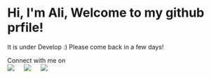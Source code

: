# Hi, I'm Ali, Welcome to my github prfile!

It is under Develop :) Please come back in a few days!

<p>Connect with me on
<br>	
<a target="_blank" href="https://www.linkedin.com/in/sysnasri/"><img src="https://img.shields.io/badge/-LinkedIn-0077B5?style=for-the-badge&logo=Linkedin&logoColor=white"></img></a>
&emsp;
<a target="_blank" href="ali@nasri.it"
><img src="https://img.shields.io/badge/-Gmail-D14836?style=for-the-badge&logo=Gmail&logoColor=white"></img></a>
&emsp;
<a target="_blank" href="https://medium.com/@sysnasri"><img src="https://img.shields.io/badge/Medium-12100E?style=for-the-badge&logo=medium&logoColor=white"></img></a>


<br>
</p>